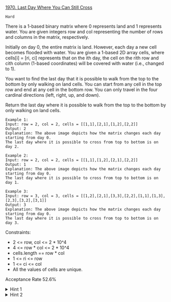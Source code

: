 [1970. Last Day Where You Can Still Cross](https://leetcode.com/problems/last-day-where-you-can-still-cross/description/)

`Hard`

There is a 1-based binary matrix where 0 represents land and 1 represents water. You are given integers row and col representing the number of rows and columns in the matrix, respectively.

Initially on day 0, the entire matrix is land. However, each day a new cell becomes flooded with water. You are given a 1-based 2D array cells, where cells[i] = [ri, ci] represents that on the ith day, the cell on the rith row and cith column (1-based coordinates) will be covered with water (i.e., changed to 1).

You want to find the last day that it is possible to walk from the top to the bottom by only walking on land cells. You can start from any cell in the top row and end at any cell in the bottom row. You can only travel in the four cardinal directions (left, right, up, and down).

Return the last day where it is possible to walk from the top to the bottom by only walking on land cells.

```
Example 1:
Input: row = 2, col = 2, cells = [[1,1],[2,1],[1,2],[2,2]]
Output: 2
Explanation: The above image depicts how the matrix changes each day starting from day 0.
The last day where it is possible to cross from top to bottom is on day 2.

Example 2:
Input: row = 2, col = 2, cells = [[1,1],[1,2],[2,1],[2,2]]
Output: 1
Explanation: The above image depicts how the matrix changes each day starting from day 0.
The last day where it is possible to cross from top to bottom is on day 1.

Example 3:
Input: row = 3, col = 3, cells = [[1,2],[2,1],[3,3],[2,2],[1,1],[1,3],[2,3],[3,2],[3,1]]
Output: 3
Explanation: The above image depicts how the matrix changes each day starting from day 0.
The last day where it is possible to cross from top to bottom is on day 3.
``` 

Constraints:

- 2 <= row, col <= 2 * 10^4
- 4 <= row * col <= 2 * 10^4
- cells.length == row * col
- 1 <= ri <= row
- 1 <= ci <= col
- All the values of cells are unique.

Acceptance Rate
52.6%

<details>
<summary>Hint 1</summary>

What graph algorithm allows us to find whether a path exists?

</details>

<details>
<summary>Hint 2</summary>

Can we use binary search to help us solve the problem?

</details>
